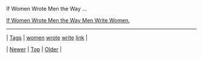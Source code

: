 <!--
title: If Women Wrote Men the Way Men Write Women.
date: 2020-06-28T15:27:00.132Z
tags: women, wrote, write, link
-->


If Women Wrote Men the Way ...

[If Women Wrote Men the Way Men Write Women.](https://www.mcsweeneys.net/articles/if-women-wrote-men-the-way-men-write-women)

<!--BOTTOM-POST-NAVIGATION-->
---

| [Tags](tags.md) | [women](tag-women.md) [wrote](tag-wrote.md) [write](tag-write.md) [link](tag-link.md) |

| [Newer](152417075280.md) | [Top](index.md) | [Older](152430039804.md) |